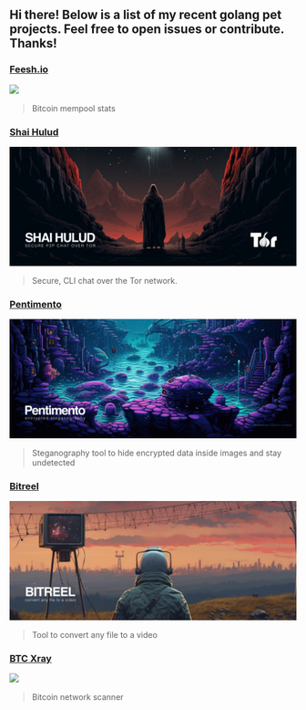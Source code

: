 ## Hi there! Below is a list of my recent golang pet projects. Feel free to open issues or contribute. Thanks!

### [Feesh.io](https://github.com/1F47E/go-feesh/)

<a href="https://github.com/1F47E/go-feesh">
<img src="https://github.com/1F47E/go-feesh/raw/master/assets/banner.jpg" width="600px"></a>

> Bitcoin mempool stats



### [Shai Hulud](https://github.com/1F47E/go-shaihulud)

<a href="https://github.com/1F47E/go-shaihulud">
<img src="https://github.com/1F47E/go-shaihulud/raw/dev/assets/banner.jpg" width="600px"></a>

> Secure, CLI chat over the Tor network.



### [Pentimento](https://github.com/1F47E/go-pentimento)

<a href="https://github.com/1F47E/go-pentimento">
<img src="https://raw.githubusercontent.com/1F47E/go-pentimento/master/assets/banner.jpg" width="600px"></a>

> Steganography tool to hide encrypted data inside images and stay undetected




### [Bitreel](https://github.com/1F47E/go-bitreel/)


<a href="https://github.com/1F47E/go-bitreel">
<img src="https://github.com/1F47E/go-bitreel/raw/master/assets/banner.jpg" width="600px"></a>

> Tool to convert any file to a video



### [BTC Xray](https://github.com/1F47E/go-btc-xray/)

<a href="https://github.com/1F47E/go-btc-xray">
<img src="https://github.com/1F47E/go-btc-xray/raw/master/assets/banner.jpg" width="600px"></a>

> Bitcoin network scanner




